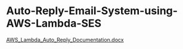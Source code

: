 # Auto-Reply-Email-System-using-AWS-Lambda-SES

[AWS_Lambda_Auto_Reply_Documentation.docx](https://github.com/user-attachments/files/19163897/AWS_Lambda_Auto_Reply_Documentation.docx)
